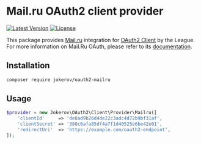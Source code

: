 # Mail.ru OAuth2 client provider

[![Latest Version](https://img.shields.io/packagist/v/jokerov/oauth2-mailru.svg)](https://packagist.org/packages/jokerov/oauth2-mailru)
[![License](https://img.shields.io/packagist/l/jokerov/oauth2-mailru.svg)](https://packagist.org/packages/jokerov/oauth2-mailru)

This package provides [Mail.ru](https://oauth.mail.ru/) integration for [OAuth2 Client](https://github.com/thephpleague/oauth2-client) by the League.
For more information on Mail.Ru OAuth, please refer to its [documentation](https://oauth.mail.ru/docs).

## Installation

```sh
composer require jokerov/oauth2-mailru
```

## Usage

```php
$provider = new Jokerov\OAuth2\Client\Provider\Mailru([
    'clientId'     => 'de8ad9b26d4de22c3adc4d72b9bf31af',
    'clientSecret' => '380c6afa85df4a7f1d40525e6be42e01',
    'redirectUri'  => 'https://example.com/oauth2-endpoint',
]);
```
